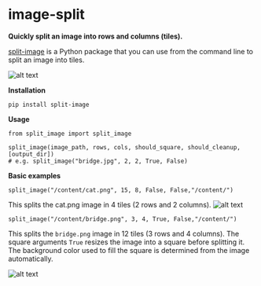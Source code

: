 # image-split

**Quickly split an image into rows and columns (tiles).**

[split-image](https://pypi.org/project/split-image/) is a Python package that you can use from the command line to split an image into tiles.

![alt text](https://drive.google.com/uc?id=1cdbBrS675gj5aDm5zM7ZuPB1M_qv8Hvk)

**Installation**

```
pip install split-image
```

**Usage**
```
from split_image import split_image

split_image(image_path, rows, cols, should_square, should_cleanup, [output_dir])
# e.g. split_image("bridge.jpg", 2, 2, True, False)
```

**Basic examples**

`split_image("/content/cat.png", 15, 8, False, False,"/content/")`

This splits the cat.png image in 4 tiles (2 rows and 2 columns).
![alt text](https://drive.google.com/uc?id=1l3xu6QyrUPF_WpFwR3PYTGkd2p5EFEMa)

`split_image("/content/bridge.png", 3, 4, True, False,"/content/")`

This splits the `bridge.png` image in 12 tiles (3 rows and 4 columns). The square arguments `True` resizes the image into a square before splitting it. The background color used to fill the square is determined from the image automatically.

![alt text](https://drive.google.com/uc?id=1bCZ0_bK9PixrhVdAAn1h5b-2wQD17hQP)
